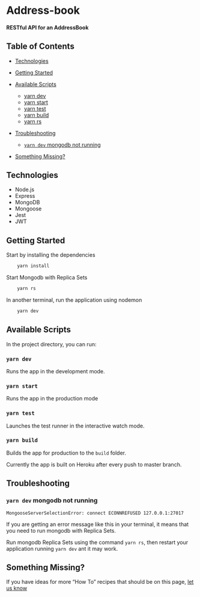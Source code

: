 # Address-book

#### RESTful API for an AddressBook



## Table of Contents
- [Technologies](#technologies)
- [Getting Started](#getting-started)
- [Available Scripts](#available-scripts)
  - [yarn dev](#yarn-dev)
  - [yarn start](#yarn-start)
  - [yarn test](#yarn-test)
  - [yarn build](#yarn-build)
  - [yarn rs](#yarn-rs)

- [Troubleshooting](#troubleshooting-1)
  - [`yarn dev` mongodb not running](#yarn-dev-mongodb-not-running)
- [Something Missing?](#something-missing)

## Technologies
- Node.js
- Express
- MongoDB
- Mongoose
- Jest
- JWT

## Getting Started

Start by installing the dependencies 

```bash 
    yarn install
```

Start Mongodb with Replica Sets

```bash 
    yarn rs
```

In another terminal, run the application using nodemon

```bash 
    yarn dev
```


## Available Scripts

In the project directory, you can run:

### `yarn dev`

Runs the app in the development mode.<br>

### `yarn start`

Runs the app in the production mode<br>

### `yarn test`

Launches the test runner in the interactive watch mode.<br>

### `yarn build`

Builds the app for production to the `build` folder.<br>

Currently the app is built on Heroku after every push to master branch.

## Troubleshooting

### `yarn dev` mongodb not running

`MongooseServerSelectionError: connect ECONNREFUSED 127.0.0.1:27017` <br>

If you are getting an error message like this in your terminal, it means that you need to run mongodb with Replica Sets. <br>

Run mongodb Replica Sets using the command `yarn rs`, then restart your application running `yarn dev` ant it may work.

## Something Missing?

If you have ideas for more “How To” recipes that should be on this page, [let us know](https://github.com/renatohlf/bethehero-backend)
